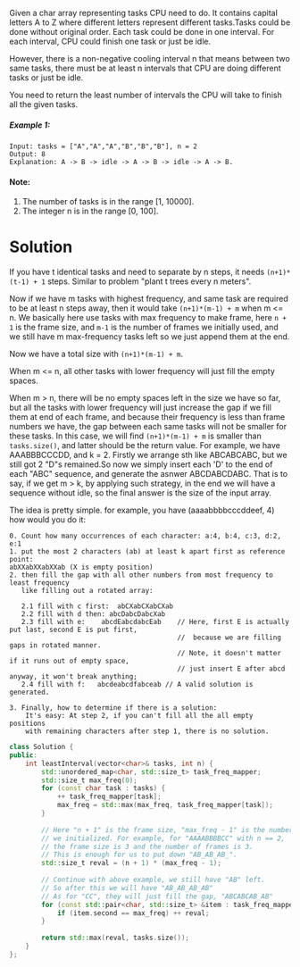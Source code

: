 Given a char array representing tasks CPU need to do. It contains capital letters A to Z where different letters represent different tasks.Tasks could be done without original order. Each task could be done in one interval. For each interval, CPU could finish one task or just be idle.

However, there is a non-negative cooling interval n that means between two same tasks, there must be at least n intervals that CPU are doing different tasks or just be idle.

You need to return the least number of intervals the CPU will take to finish all the given tasks.

##### Example 1:

```
Input: tasks = ["A","A","A","B","B","B"], n = 2
Output: 8
Explanation: A -> B -> idle -> A -> B -> idle -> A -> B.
```

#### Note:

1. The number of tasks is in the range [1, 10000].
2. The integer n is in the range [0, 100].

# Solution

If you have t identical tasks and need to separate by n steps, it needs ```(n+1)*(t-1) + 1``` steps. Similar to problem "plant t trees every n meters". 

Now if we have m tasks with highest frequency, and same task are required to be at least n steps away, then it would take ```(n+1)*(m-1) + m``` when m <= n. We basically here use tasks with max frequency to make frame, here ```n + 1``` is the frame size, and ```m-1``` is the number of frames we initially used, and we still have m max-frequency tasks left so we just append them at the end. 

Now we have a total size with ```(n+1)*(m-1) + m```.

When m <= n, all other tasks with lower frequency will just fill the empty spaces.

When m > n, there will be no empty spaces left in the size we have so far, but all the tasks with lower frequency will just increase the gap if we fill them at end of each frame, and because their frequency is less than frame numbers we have, the gap between each same tasks will not be smaller for these tasks. In this case, we will find ```(n+1)*(m-1) + m``` is smaller than ```tasks.size()```, and latter should be the return value. For example, we have AAABBBCCCDD, and k = 2. Firstly we arrange sth like ABCABCABC, but we still got 2 "D"s remained.So now we simply insert each 'D' to the end of each "ABC" sequence, and generate the asnwer ABCDABCDABC. That is to say, if we get m > k, by applying such strategy, in the end we will have a sequence without idle, so the final answer is the size of the input array.

The idea is pretty simple. for example, you have (aaaabbbbcccddeef, 4) how would you do it:

```
0. Count how many occurrences of each character: a:4, b:4, c:3, d:2, e:1 
1. put the most 2 characters (ab) at least k apart first as reference point:
abXXabXXabXXab (X is empty position)
2. then fill the gap with all other numbers from most frequency to least frequency 
   like filling out a rotated array:
   
   2.1 fill with c first:  abCXabCXabCXab
   2.2 fill with d then: abcDabcDabcXab
   2.3 fill with e:    abcdEabcdabcEab    // Here, first E is actually put last, second E is put first, 
                                          //  because we are filling gaps in rotated manner. 
                                          // Note, it doesn't matter if it runs out of empty space, 
                                          // just insert E after abcd anyway, it won't break anything;
   2.4 fill with f:   abcdeabcdfabceab // A valid solution is generated.

3. Finally, how to determine if there is a solution:
    It's easy: At step 2, if you can't fill all the all empty positions 
    with remaining characters after step 1, there is no solution.

```
```cpp
class Solution {
public:
    int leastInterval(vector<char>& tasks, int n) {
        std::unordered_map<char, std::size_t> task_freq_mapper;
        std::size_t max_freq(0);
        for (const char task : tasks) {
            ++ task_freq_mapper[task];
            max_freq = std::max(max_freq, task_freq_mapper[task]);
        }
        
        // Here "n + 1" is the frame size, "max_freq - 1" is the number of frames
        // we initialized. For example, for "AAAABBBBCC" with n == 2, 
        // the frame size is 3 and the number of frames is 3.
        // This is enough for us to put down "AB_AB_AB_".
        std::size_t reval = (n + 1) * (max_freq - 1);
        
        // Continue with above example, we still have "AB" left.
        // So after this we will have "AB_AB_AB_AB"
        // As for "CC", they will just fill the gap, "ABCABCAB_AB"
        for (const std::pair<char, std::size_t> &item : task_freq_mapper) {
            if (item.second == max_freq) ++ reval;
        }
        
        return std::max(reval, tasks.size());
    }
};
```

